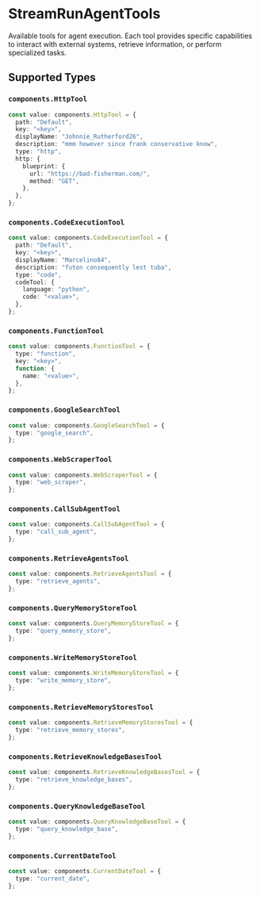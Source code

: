 # StreamRunAgentTools

Available tools for agent execution. Each tool provides specific capabilities to interact with external systems, retrieve information, or perform specialized tasks.


## Supported Types

### `components.HttpTool`

```typescript
const value: components.HttpTool = {
  path: "Default",
  key: "<key>",
  displayName: "Johnnie_Rutherford26",
  description: "mmm however since frank conservative know",
  type: "http",
  http: {
    blueprint: {
      url: "https://bad-fisherman.com/",
      method: "GET",
    },
  },
};
```

### `components.CodeExecutionTool`

```typescript
const value: components.CodeExecutionTool = {
  path: "Default",
  key: "<key>",
  displayName: "Marcelino84",
  description: "futon consequently lest tuba",
  type: "code",
  codeTool: {
    language: "python",
    code: "<value>",
  },
};
```

### `components.FunctionTool`

```typescript
const value: components.FunctionTool = {
  type: "function",
  key: "<key>",
  function: {
    name: "<value>",
  },
};
```

### `components.GoogleSearchTool`

```typescript
const value: components.GoogleSearchTool = {
  type: "google_search",
};
```

### `components.WebScraperTool`

```typescript
const value: components.WebScraperTool = {
  type: "web_scraper",
};
```

### `components.CallSubAgentTool`

```typescript
const value: components.CallSubAgentTool = {
  type: "call_sub_agent",
};
```

### `components.RetrieveAgentsTool`

```typescript
const value: components.RetrieveAgentsTool = {
  type: "retrieve_agents",
};
```

### `components.QueryMemoryStoreTool`

```typescript
const value: components.QueryMemoryStoreTool = {
  type: "query_memory_store",
};
```

### `components.WriteMemoryStoreTool`

```typescript
const value: components.WriteMemoryStoreTool = {
  type: "write_memory_store",
};
```

### `components.RetrieveMemoryStoresTool`

```typescript
const value: components.RetrieveMemoryStoresTool = {
  type: "retrieve_memory_stores",
};
```

### `components.RetrieveKnowledgeBasesTool`

```typescript
const value: components.RetrieveKnowledgeBasesTool = {
  type: "retrieve_knowledge_bases",
};
```

### `components.QueryKnowledgeBaseTool`

```typescript
const value: components.QueryKnowledgeBaseTool = {
  type: "query_knowledge_base",
};
```

### `components.CurrentDateTool`

```typescript
const value: components.CurrentDateTool = {
  type: "current_date",
};
```

